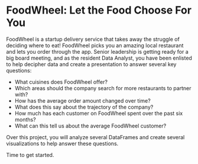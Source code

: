 # FoodWheel: Let the Food Choose For You
FoodWheel is a startup delivery service that takes away the struggle of deciding where to eat! FoodWheel picks you an amazing local restaurant and lets you order through the app. Senior leadership is getting ready for a big board meeting, and as the resident Data Analyst, you have been enlisted to help decipher data and create a presentation to answer several key questions:

- What cuisines does FoodWheel offer? 
- Which areas should the company search for more restaurants to partner with?
- How has the average order amount changed over time? 
- What does this say about the trajectory of the company?
- How much has each customer on FoodWheel spent over the past six months? 
- What can this tell us about the average FoodWheel customer?

Over this project, you will analyze several DataFrames and create several visualizations to help answer these questions.

Time to get started.
